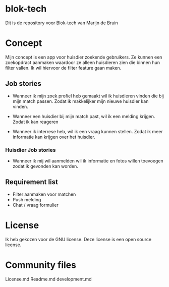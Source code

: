 # blok-tech
Dit is de repository voor Blok-tech van Marijn de Bruin

# Concept
Mijn concept is een app voor huisdier zoekende gebruikers. Ze kunnen een zoekopdract aanmaken waardoor ze alleen huisdieren zien die binnen hun filter vallen. Ik wil hiervoor de filter feature gaan maken.

## Job stories
* Wanneer ik mijn zoek profiel heb gemaakt wil ik huisdieren vinden die bij mijn match passen. Zodat ik makkelijker mijn nieuwe huisdier kan vinden.

* Wanneer een huisdier bij mijn match past, wil ik een melding krijgen. Zodat ik kan reageren

* Wanneer ik interrese heb, wil ik een vraag kunnen stellen. Zodat ik meer informatie kan krijgen over het huisdier.


### Huisdier Job stories

* Wanneer ik mij wil aanmelden wil ik informatie en fotos willen toevoegen zodat ik gevonden kan worden.

## Requirement list
*	Filter aanmaken voor matchen
*	Push melding
*	Chat / vraag formulier

# License 
Ik heb gekozen voor de GNU license. Deze license is een open source license.

# Community files
License.md Readme.md development.md
